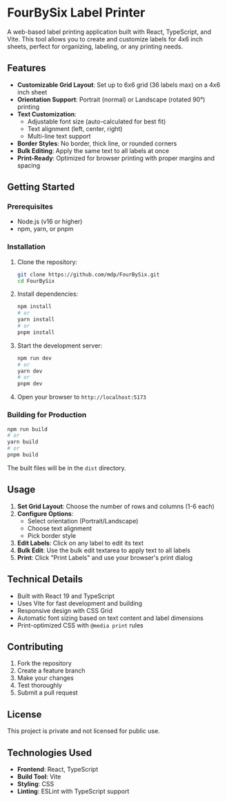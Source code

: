 # FourBySix Label Printer

A web-based label printing application built with React, TypeScript, and Vite. This tool allows you to create and customize labels for 4x6 inch sheets, perfect for organizing, labeling, or any printing needs.

## Features

- **Customizable Grid Layout**: Set up to 6x6 grid (36 labels max) on a 4x6 inch sheet
- **Orientation Support**: Portrait (normal) or Landscape (rotated 90°) printing
- **Text Customization**:
  - Adjustable font size (auto-calculated for best fit)
  - Text alignment (left, center, right)
  - Multi-line text support
- **Border Styles**: No border, thick line, or rounded corners
- **Bulk Editing**: Apply the same text to all labels at once
- **Print-Ready**: Optimized for browser printing with proper margins and spacing

## Getting Started

### Prerequisites

- Node.js (v16 or higher)
- npm, yarn, or pnpm

### Installation

1. Clone the repository:
   ```bash
   git clone https://github.com/mdp/FourBySix.git
   cd FourBySix
   ```

2. Install dependencies:
   ```bash
   npm install
   # or
   yarn install
   # or
   pnpm install
   ```

3. Start the development server:
   ```bash
   npm run dev
   # or
   yarn dev
   # or
   pnpm dev
   ```

4. Open your browser to `http://localhost:5173`

### Building for Production

```bash
npm run build
# or
yarn build
# or
pnpm build
```

The built files will be in the `dist` directory.

## Usage

1. **Set Grid Layout**: Choose the number of rows and columns (1-6 each)
2. **Configure Options**:
   - Select orientation (Portrait/Landscape)
   - Choose text alignment
   - Pick border style
3. **Edit Labels**: Click on any label to edit its text
4. **Bulk Edit**: Use the bulk edit textarea to apply text to all labels
5. **Print**: Click "Print Labels" and use your browser's print dialog

## Technical Details

- Built with React 19 and TypeScript
- Uses Vite for fast development and building
- Responsive design with CSS Grid
- Automatic font sizing based on text content and label dimensions
- Print-optimized CSS with `@media print` rules

## Contributing

1. Fork the repository
2. Create a feature branch
3. Make your changes
4. Test thoroughly
5. Submit a pull request

## License

This project is private and not licensed for public use.

## Technologies Used

- **Frontend**: React, TypeScript
- **Build Tool**: Vite
- **Styling**: CSS
- **Linting**: ESLint with TypeScript support
